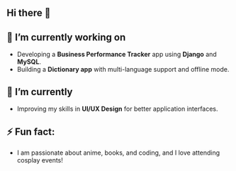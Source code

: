 ## Hi there 👋

## 🔭 I’m currently working on
- Developing a **Business Performance Tracker** app using **Django** and **MySQL**.
- Building a **Dictionary app** with multi-language support and offline mode.

## 🌱 I’m currently 
- Improving my skills in **UI/UX Design** for better application interfaces.

## ⚡ Fun fact:
- I am passionate about anime, books, and coding, and I love attending cosplay events!
